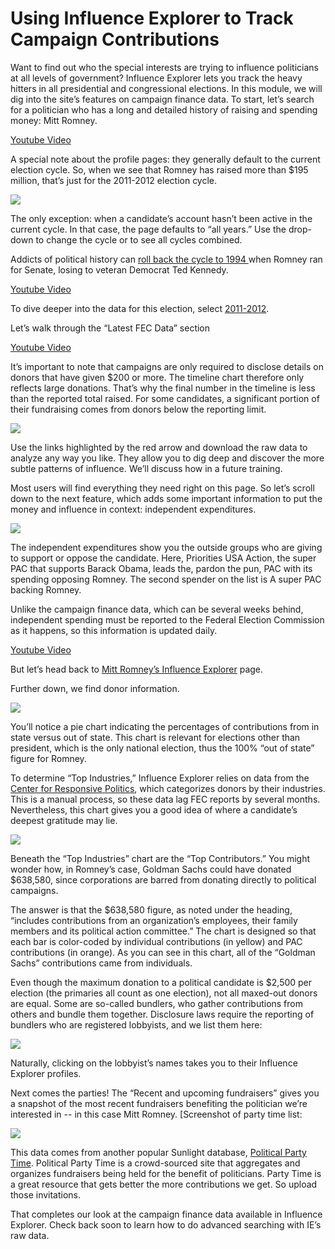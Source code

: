 <h1>Using Influence Explorer to Track Campaign Contributions</h1>

Want to find out who the special interests are trying to influence politicians at all levels of government? Influence Explorer lets you track the heavy hitters in all presidential and congressional elections. In this module, we will dig into the site’s features on campaign finance data. To start, let’s search for a politician who has a long and detailed history of raising and spending money: Mitt Romney.

<a href="http://www.youtube.com/embed/FMrMQf-NMz8">Youtube Video</a>

A special note about the profile pages: they generally default to the current election cycle. So, when we see that Romney has raised more than $195 million, that’s just for the 2011-2012 election cycle.

<img src="http://assets.sunlightfoundation.com.s3.amazonaws.com/reporting/ie-20/01.png">

The only exception: when a candidate’s account hasn’t been active in the current cycle. In that case, the page defaults to “all years.” Use the drop-down to change the cycle or to see all cycles combined.

Addicts of political history can <a href="http://influenceexplorer.com/politician/mitt-romney/d2d1b6f4ea644455b8845be3b4c8116c?cycle=1994">roll back the cycle to 1994 </a> when Romney ran for Senate, losing to veteran Democrat Ted Kennedy.

<a href="http://www.youtube.com/embed/d8q19DhTu3s">Youtube Video</a>

To dive deeper into the data for this election, select <a href="http://influenceexplorer.com/politician/mitt-romney/d2d1b6f4ea644455b8845be3b4c8116c?cycle=2012">2011-2012</a>.

Let’s walk through the “Latest FEC Data” section

<a href="http://www.youtube.com/embed/SMJSg_b9DtE">Youtube Video</a>

It’s important to note that campaigns are only required to disclose details on donors that have given $200 or more. The timeline chart therefore only reflects large donations. That’s why the final number in the timeline is less than the reported total raised. For some candidates, a significant portion of their fundraising comes from donors below the reporting limit.

<img src="http://assets.sunlightfoundation.com.s3.amazonaws.com/reporting/ie-20/02.png">

Use the links highlighted by the red arrow and download the raw data to analyze any way you like. They allow you
to dig deep and discover the more subtle patterns of influence. We’ll discuss how in a future training.

Most users will find everything they need right on this page. So let’s scroll down to the next feature, which adds some important information to put the money and influence in context:
independent expenditures.

<img src="http://assets.sunlightfoundation.com.s3.amazonaws.com/reporting/ie-20/03.png">

The independent expenditures show you the outside groups who are giving to support or oppose the candidate. Here, Priorities USA Action, the super PAC that supports Barack Obama, leads the, pardon the pun, PAC with its spending opposing Romney. The second spender on the list is A super PAC backing Romney.

Unlike the campaign finance data, which can be several weeks behind, independent spending must be reported to the Federal Election Commission as it happens, so this information is updated daily.

<a href="http://www.youtube.com/embed/l-_P1OrqY9E">Youtube Video</a>

But let’s head back to <a href="http://influenceexplorer.com/politician/mitt-romney/d2d1b6f4ea644455b8845be3b4c8116c?cycle=2012">Mitt Romney’s Influence Explorer</a> page.

Further down, we find donor information.

<img src="http://assets.sunlightfoundation.com.s3.amazonaws.com/reporting/ie-20/04.png">

You’ll notice a pie chart indicating the percentages of contributions from in state versus out of state. This chart is relevant for elections other than president, which is the only national election, thus the 100% “out of state” figure for Romney.

To determine “Top Industries,” Influence Explorer relies on data from the <a href="http://opensecrets.org"> Center for Responsive Politics</a>, which categorizes donors by their industries. This is a manual process, so these data lag FEC reports by several months. Nevertheless, this chart gives you a good idea of where a candidate’s deepest gratitude may lie.

<img src="http://assets.sunlightfoundation.com.s3.amazonaws.com/reporting/ie-20/05.png">

Beneath the “Top Industries” chart are the “Top Contributors.” You might wonder how, in Romney’s case, Goldman Sachs could have donated $638,580, since corporations are barred from donating directly to political campaigns.

The answer is that the $638,580 figure, as noted under the heading, “includes contributions from an organization’s employees, their family members and its political action committee.” The chart is designed so that each bar is color-coded by individual contributions (in yellow) and PAC contributions (in orange). As you can see in this chart, all of the “Goldman Sachs” contributions came from individuals.

Even though the maximum donation to a political candidate is $2,500 per election (the primaries all count as one election), not all maxed-out donors are equal. Some are so-called bundlers, who gather contributions from others and bundle them together. Disclosure laws require the reporting of bundlers who are registered lobbyists, and we list them here:

<img src="http://assets.sunlightfoundation.com.s3.amazonaws.com/reporting/ie-20/06.png">

Naturally, clicking on the lobbyist’s names takes you to their Influence Explorer profiles.

Next comes the parties! The “Recent and upcoming fundraisers” gives you a snapshot of the most recent fundraisers benefiting the politician we’re interested in -- in this case Mitt Romney. [Screenshot of party time list:

<img src="http://assets.sunlightfoundation.com.s3.amazonaws.com/reporting/ie-20/07.png">

This data comes from another popular Sunlight database, <a href="http://www.politicalpartytime.org">Political Party Time</a>. Political Party Time is a crowd-sourced site that aggregates and organizes fundraisers being held for the benefit of politicians. Party Time is a great resource that gets better the more contributions we get. So upload those invitations.

That completes our look at the campaign finance data available in Influence Explorer. Check back soon to
learn how to do advanced searching with IE’s raw data.
